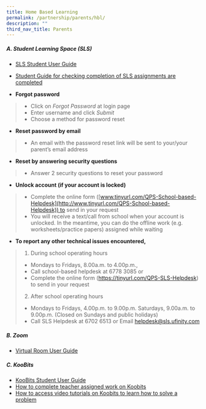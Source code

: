 ```yaml
---
title: Home Based Learning
permalink: /partnership/parents/hbl/
description: ""
third_nav_title: Parents
---
```

##### **A. Student Learning Space (SLS)**

* [SLS Student User Guide](https://www.learning.moe.edu.sg/student-user-guide/organise/)
*  [Student Guide for checking completion of SLS assignments are completed](/files/Guide%20for%20Students%20to%20check%20that%20all%20SLS%20assignments%20are%20completed.pdf)

* **Forgot password**
> * Click on _Forgot Password_ at login page
> * Enter username and click _Submit_
> * Choose a method for password reset  

* **Reset password by email**
>* An email with the password reset link will be sent to your/your parent’s email address    

* **Reset by answering security questions**
> *   Answer 2 security questions to reset your password  

* **Unlock account (if your account is locked)**
> *   Complete the online form ([www.tinyurl.com/QPS-School-based-Helpdesk](http://www.tinyurl.com/QPS-School-based-Helpdesk)) to send in your request
> *   You will receive a text/call from school when your account is unlocked. In the meantime, you can do the offline work (e.g. worksheets/practice papers) assigned while waiting  

* **To report any other technical issues encountered,**
> 1. During school operating hours
>* Mondays to Fridays, 8.00a.m. to 4.00p.m.,
>* Call school-based helpdesk at 6778 3085 or
>* Complete the online form (https://tinyurl.com/QPS-SLS-Helpdesk) to send in your request
>2.  After school operating hours
>* Mondays to Fridays, 4.00p.m. to 9.00p.m. Saturdays, 9.00a.m. to 9.00p.m. (Closed on Sundays and public holidays)
>*    Call SLS Helpdesk at 6702 6513 or Email helpdesk@sls.ufinity.com
 
##### **B. Zoom**
* [Virtual Room User Guide](/files/setting%20up%20of%20zoom%20virtual%20room_step-by-step%20guide%20for%20students%20&%20parents.pdf)


##### **C. KooBits**
* [KooBits Student User Guide](https://drive.google.com/file/d/1C0hHyQsqqCOMSZeNCtppeLFIkuEoytBP/view?usp=sharing)
* [How to complete teacher assigned work on Koobits](/files/How%20to%20complete%20teacher%20assigned%20work%20on%20Koobits.pdf)
* [How to access video tutorials on Koobits to learn how to solve a problem](/files/How%20to%20access%20video%20tutorials%20on%20Koobits%20to%20learn%20how%20to%20solve%20a%20problem.pdf)